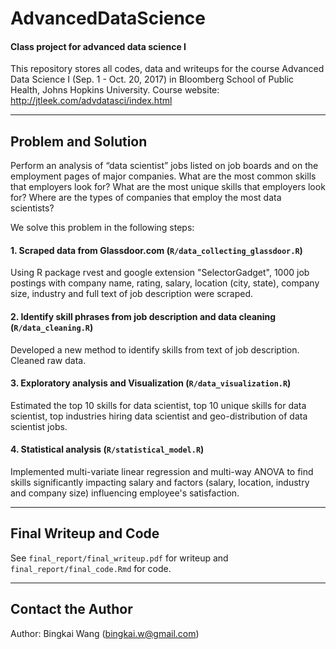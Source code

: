 # AdvancedDataScience
#### Class project for advanced data science I

This repository stores all codes, data and writeups for the course Advanced Data Science I (Sep. 1 - Oct. 20, 2017) in Bloomberg School of Public Health, Johns Hopkins University. Course website: http://jtleek.com/advdatasci/index.html

***

## Problem and Solution 

Perform an analysis of “data scientist” jobs listed on job boards and on the employment pages of major companies. What are the most common skills that employers look for? What are the most unique skills that employers look for? Where are the types of companies that employ the most data scientists?

We solve this problem in the following steps:

#### 1. Scraped data from Glassdoor.com (`R/data_collecting_glassdoor.R`)

Using R package rvest and google extension "SelectorGadget", 1000 job postings with company name, rating, salary, location (city, state), company size, industry and full text of job description were scraped.

#### 2. Identify skill phrases from job description and data cleaning (`R/data_cleaning.R`)

Developed a new method to identify skills from text of job description. Cleaned raw data.

#### 3. Exploratory analysis and Visualization (`R/data_visualization.R`)

Estimated the top 10 skills for data scientist, top 10 unique skills for data scientist, top industries hiring data scientist and geo-distribution of data scientist jobs.

#### 4. Statistical analysis (`R/statistical_model.R`)

Implemented multi-variate linear regression and multi-way ANOVA to find skills significantly impacting salary and factors (salary, location, industry and company size) influencing employee's satisfaction.

***

## Final Writeup and Code

See `final_report/final_writeup.pdf` for writeup and `final_report/final_code.Rmd` for code.

***

## Contact the Author

Author: Bingkai Wang (bingkai.w@gmail.com)
